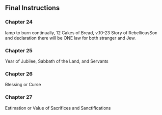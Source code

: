 ## Final Instructions

### Chapter 24

lamp to burn continually, 12 Cakes of Bread, v.10-23 Story of RebelliousSon and declaration there will be ONE law for both stranger and Jew.

### Chapter 25

Year of Jubilee, Sabbath of the Land, and Servants

### Chapter 26

Blessing or Curse

### Chapter 27

Estimation or Value of Sacrifices and Sanctifications
